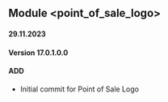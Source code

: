 ## Module <point_of_sale_logo>

#### 29.11.2023
#### Version 17.0.1.0.0
#### ADD

- Initial commit for Point of Sale Logo
